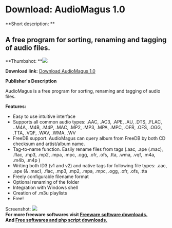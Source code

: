 # Download: AudioMagus 1.0

**Short description: **

## A free program for sorting, renaming and tagging of audio files.

  
**Thumbshot: **![](http://www.freewarefiles.com/screenshot/audiomagus_md.gif)   
  
**Download link:** [Download AudioMagus 1.0](http://freesoftwares.boysofts.com/AudioMagus_program_23301.html)  
  

**Publisher's Description**  
  

AudioMagus is a free program for sorting, renaming and tagging of audio files.

**Features:**

  * Easy to use intuitive interface 
  * Supports all common audio types: .AAC, .AC3, .APE, .AU, .DTS, .FLAC, ..M4A, .M4B, .M4P, .MAC, .MP2, .MP3, .MPA, .MPC, .OFR, .OFS, .OGG, .TTA, .VQF, .WAV, .WMA, .WV 
  * FreeDB support. AudioMagus can query album from FreeDB by both CD checksum and artist/album name. 
  * Tag-to-name function. Easily rename files from tags (.aac, .ape (.mac), .flac, .mp3, .mp2, .mpa, .mpc, .ogg, .ofr, .ofs, .tta, .wma, .vqf, .m4a, .m4b, .m4p ) 
  * Writing both ID3 (v1 and v2) and native tags for following file types: .aac, .ape (& .mac), .flac, .mp3, .mp2, .mpa, .mpc, .ogg, .ofr, .ofs, .tta 
  * Freely configurable filename format 
  * Optional renaming of the folder 
  * Integration with Windows shell 
  * Creation of .m3u playlists 
  * Free! 

  
  
Screenshot: ![](http://www.freewarefiles.com/screenshot/audiomagus.gif)  
**For more freeware softwares visit [Freeware software downloads.](http://freesoftwares.boysofts.com/)**   
**And [Free softwares and php script downloads.](http://www.boysofts.com/)**

